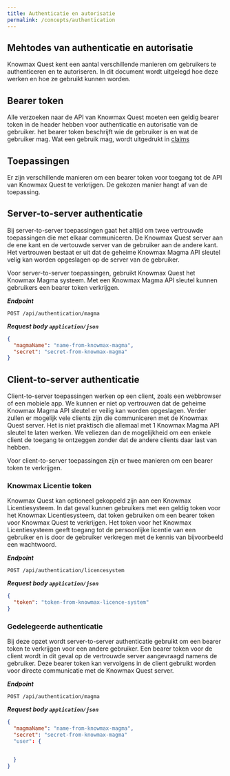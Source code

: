 ```yaml
---
title: Authenticatie en autorisatie
permalink: /concepts/authentication
---
```


## Mehtodes van authenticatie en autorisatie
Knowmax Quest kent een aantal verschillende manieren om gebruikers te authenticeren en te autoriseren. In dit document wordt uitgelegd hoe deze werken en hoe ze gebruikt kunnen worden.

## Bearer token
Alle verzoeken naar de API van Knowmax Quest moeten een geldig bearer token in de header hebben voor authenticatie en autorisatie van de gebruiker. het bearer token beschrijft wie de gebruiker is en wat de gebruiker mag. Wat een gebruik mag, wordt uitgedrukt in [claims](/concepts/claims)

## Toepassingen
Er zijn verschillende manieren om een bearer token voor toegang tot de API van Knowmax Quest te verkrijgen. De gekozen manier hangt af van de toepassing.

## Server-to-server authenticatie
Bij server-to-server toepassingen gaat het altijd om twee vertrouwde toepassingen die met elkaar communiceren. De Knowmax Quest server aan de ene kant en de vertouwde server van de gebruiker aan de andere kant. Het vertrouwen bestaat er uit dat de geheime Knowmax Magma API sleutel velig kan worden opgeslagen op de server van de gebruiker.

Voor server-to-server toepassingen, gebruikt Knowmax Quest het Knowmax Magma systeem. Met een Knowmax Magma API sleutel kunnen gebruikers een bearer token verkrijgen.

***Endpoint***
```
POST /api/authentication/magma
```

***Request body ```application/json```***
```json
{
  "magmaName": "name-from-knowmax-magma",
  "secret": "secret-from-knowmax-magma"
}
```

## Client-to-server authenticatie
Client-to-server toepassingen werken op een client, zoals een webbrowser of een mobiele app. We kunnen er niet op vertrouwen dat de geheime Knowmax Magma API sleutel er veilig kan worden opgeslagen. Verder zullen er mogelijk vele clients zijn die communiceren met de Knowmax Quest server. Het is niet praktisch die allemaal met 1 Knowmax Magma API sleutel te laten werken. We veliezen dan de mogelijkheid om een enkele client de toegang te ontzeggen zonder dat de andere clients daar last van hebben.

Voor client-to-server toepassingen zijn er twee manieren om een bearer token te verkrijgen.

### Knowmax Licentie token
Knowmax Quest kan optioneel gekoppeld zijn aan een Knowmax Licentiesysteem. In dat geval kunnen gebruikers met een geldig token voor het Knowmax Licentiesysteem, dat token gebruiken om een bearer token voor Knowmax Quest te verkrijgen. Het token voor het Knowmax Licentiesysteem geeft toegang tot de persoonlijke licentie van een gebruiker en is door de gebruiker verkregen met de kennis van bijvoorbeeld een wachtwoord.

***Endpoint***
```
POST /api/authentication/licencesystem
```

***Request body ```application/json```***
```json
{
  "token": "token-from-knowmax-licence-system"
}
```

### Gedelegeerde authenticatie
Bij deze opzet wordt server-to-server authenticatie gebruikt om een bearer token te verkrijgen voor een andere gebruiker. Een bearer token voor de client wordt in dit geval op de vertrouwde server aangevraagd namens de gebruiker. Deze bearer token kan vervolgens in de client gebruikt worden voor directe communicatie met de Knowmax Quest server.

***Endpoint***
```
POST /api/authentication/magma
```


***Request body ```application/json```***
```json
{
  "magmaName": "name-from-knowmax-magma",
  "secret": "secret-from-knowmax-magma"
  "user": {


  }
}